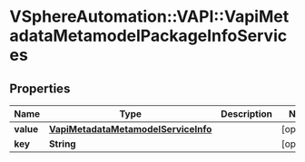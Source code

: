 # VSphereAutomation::VAPI::VapiMetadataMetamodelPackageInfoServices

## Properties
Name | Type | Description | Notes
------------ | ------------- | ------------- | -------------
**value** | [**VapiMetadataMetamodelServiceInfo**](VapiMetadataMetamodelServiceInfo.md) |  | [optional] 
**key** | **String** |  | [optional] 


